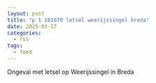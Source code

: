 ```yaml
---
layout: post
title: "p 1 101670 letsel weerijssingel breda"
date: 2025-03-17
categories: 
  - rss
tags: 
  - feed
---
```


Ongeval met letsel op Weerijssingel in Breda
